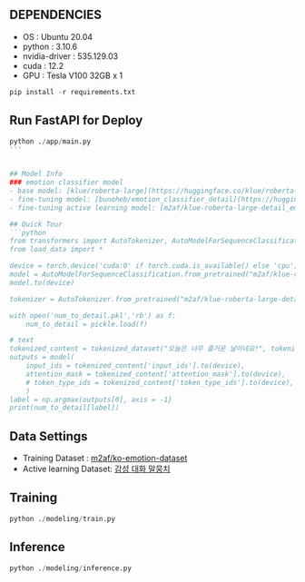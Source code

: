 ## DEPENDENCIES
- OS : Ubuntu 20.04
- python : 3.10.6
- nvidia-driver : 535.129.03
- cuda : 12.2
- GPU : Tesla V100 32GB x 1
```python
pip install -r requirements.txt
```
## Run FastAPI for Deploy
```python
python ./app/main.py
'''


## Model Info
### emotion classifier model
- base model: [klue/roberta-large](https://huggingface.co/klue/roberta-large)
- fine-tuning model: [bunoheb/emotion_classifier_detail](https://huggingface.co/bunoheb/emotion_classifier_detail)
- fine-tuning active learning model: [m2af/klue-roberta-large-detail_emotion-classifier-basic](https://huggingface.co/m2af/klue-roberta-large-detail_emotion-classifier-basic)

## Quick Tour
```python
from transformers import AutoTokenizer, AutoModelForSequenceClassification
from load_data import *

device = torch.device('cuda:0' if torch.cuda.is_available() else 'cpu')
model = AutoModelForSequenceClassification.from_pretrained("m2af/klue-roberta-large-detail_emotion-classifier-basic")
model.to(device)

tokenizer = AutoTokenizer.from_pretrained("m2af/klue-roberta-large-detail_emotion-classifier-basic")

with open('num_to_detail.pkl','rb') as f:
    num_to_detail = pickle.load(f)

# text
tokenized_content = tokenized_dataset("오늘은 너무 즐거운 날이네요!", tokenizer)
outputs = model(
    input_ids = tokenized_content['input_ids'].to(device),
    attention_mask = tokenized_content['attention_mask'].to(device),
    # token_type_ids = tokenized_content['token_type_ids'].to(device),
    )
label = np.argmax(outputs[0], axis = -1}
print(num_to_detail[label])
```

## Data Settings
- Training Dataset : [m2af/ko-emotion-dataset](https://huggingface.co/datasets/m2af/ko-emotion-dataset)
- Active learning Dataset: [감성 대화 말뭉치](https://www.aihub.or.kr/aihubdata/data/view.do?currMenu=115&topMenu=100&dataSetSn=86)

## Training
```python
python ./modeling/train.py
```

## Inference
```python
python ./modeling/inference.py
```
